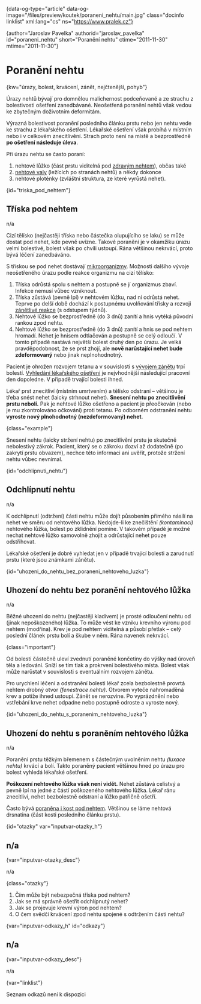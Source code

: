 
{data-og-type="article" data-og-image="/files/preview/koutek/poraneni_nehtu/main.jpg" class="docinfo linklist" xml:lang="cs" ns="https://www.pralek.cz"}

{author="Jaroslav Pavelka" authorid="jaroslav\_pavelka" id="poraneni\_nehtu" short="Poranění nehtu" ctime="2011-11-30" mtime="2011-11-30"}

# Poranění nehtu

{kw="úrazy, bolest, krvácení, zánět, nejčtenější, pohyb"}

Úrazy nehtů bývají pro domnělou malichernost podceňované a ze strachu z bolestivosti ošetření zanedbávané. Neošetřená poranění nehtů však vedou ke zbytečným doživotním deformitám.

Výrazná bolestivost poranění posledního článku prstu nebo jen nehtu vede ke strachu z lékařského ošetření. Lékařské ošetření však probíhá v místním nebo i v celkovém znecitlivění. Strach proto není na místě a bezprostředně **po ošetření následuje úleva**.

Při úrazu nehtu se často poraní:

  1. nehtové lůžko (část prstu viditelná pod [zdravým nehtem][1]), občas také
  2. [nehtové valy][2] (ležících po stranách nehtů) a někdy dokonce
  3. nehtové ploténky (zvláštní struktura, ze které vyrůstá nehet).

{id="triska\_pod\_nehtem"}

## Tříska pod nehtem

n/a

Cizí tělísko (nejčastěji tříska nebo částečka olupujícího se laku) se může dostat pod nehet, kde pevně uvízne. Takové poranění je v okamžiku úrazu velmi bolestivé, bolest však po chvíli ustoupí. Rána většinou nekrvácí, proto bývá léčení zanedbáváno.

S třískou se pod nehet dostávají [mikroorganizmy][3]. Možnosti dalšího vývoje neošetřeného úrazu podle reakce organizmu na cizí tělísko:

  1. Tříska odrůstá spolu s nehtem a postupně se jí organizmus zbaví. Infekce nemusí vůbec vzniknout.
  2. Tříska zůstává (pevně lpí) v nehtovém lůžku, nad ní odrůstá nehet. Teprve po delší době dochází k postupnému uvolňování třísky a rozvoji [zánětlivé reakce][4] (s odstupem týdnů).
  3. Nehtové lůžko se bezprostředně (do 3 dnů) zanítí a hnis vytéká původní rankou zpod nehtu.
  4. Nehtové lůžko se bezprostředně (do 3 dnů) zanítí a hnis se pod nehtem hromadí. Nehet je hnisem odtlačován a postupně se celý odloučí. V tomto případě nastává největší bolest druhý den po úrazu. Je velká pravděpodobnost, že se prst zhojí, ale **nově narůstající nehet bude zdeformovaný** nebo jinak neplnohodnotný.

Pacient je ohrožen rozvojem tetanu a v souvislosti s [vývojem zánětu][5] trpí bolestí. [Vyhledání lékařského ošetření][6] je nejvhodnější následující pracovní den dopoledne. V případě trvající bolesti ihned.

Lékař prst znecitliví (místním umrtvením) a tělísko odstraní – většinou je třeba snést nehet (laicky strhnout nehet). **Snesení nehtu po znecitlivění prstu nebolí.** Pak je nehtové lůžko ošetřeno a pacient je přeočkován (nebo je mu zkontrolováno očkování) proti tetanu. Po odborném odstranění nehtu **vyroste nový plnohodnotný (nezdeformovaný) nehet**.

{class="example"}

Snesení nehtu (laicky stržení nehtu) po znecitlivění prstu je skutečně nebolestivý zákrok. Pacient, který se o zákroku dozví až dodatečně (po zakrytí prstu obvazem), nechce této informaci ani uvěřit, protože stržení nehtu vůbec nevnímal.

{id="odchlipnuti_nehtu"}

## Odchlípnutí nehtu

n/a

K odchlípnutí (odtržení) části nehtu může dojít působením přímého násilí na nehet ve směru od nehtového lůžka. Nedojde-li ke znečištění _(kontaminaci)_ nehtového lůžka, bolest po zklidnění pomine. V takovém případě je možné nechat nehtové lůžko samovolně zhojit a odrůstající nehet pouze odstřihovat.

Lékařské ošetření je dobré vyhledat jen v případě trvající bolesti a zarudnutí prstu (které jsou známkami zánětu).

{id="uhozeni\_do\_nehtu\_bez\_poraneni\_nehtoveho\_luzka"}

## Uhození do nehtu bez poranění nehtového lůžka

n/a

Běžné uhození do nehtu (nejčastěji kladivem) je prosté odloučení nehtu od (jinak nepoškozeného) lůžka. To může vést ke vzniku krevního výronu pod nehtem (modřina). Krev je pod nehtem viditelná a působí přetlak – celý poslední článek prstu bolí a škube v něm. Rána navenek nekrvácí.

{class="important"}

Od bolesti částečně uleví zvednutí poraněné končetiny do výšky nad úroveň těla a ledování. Sníží se tím tlak a prokrvení bolestivého místa. Bolest však může narůstat v souvislosti s eventuálním rozvojem zánětu.

Pro urychlení léčení a odstranění bolesti lékař zcela bezbolestně provrtá nehtem drobný otvor _(fenestrace nehtu)_. Otvorem vyteče nahromaděná krev a potíže ihned ustoupí. Zánět se nerozvine. Po vyprázdnění nebo vstřebání krve nehet odpadne nebo postupně odroste a vyroste nový.

{id="uhozeni\_do\_nehtu\_s\_poranenim\_nehtoveho\_luzka"}

## Uhození do nehtu s poraněním nehtového lůžka

n/a

Poranění prstu těžkým břemenem s částečným uvolněním nehtu _(luxace nehtu)_ krvácí a bolí. Takto poraněný pacient většinou hned po úrazu pro bolest vyhledá lékařské ošetření.

**Poškození nehtového lůžka však není vidět.** Nehet zůstává celistvý a pevně lpí na jedné z částí poškozeného nehtového lůžka. Lékař ránu znecitliví, nehet bezbolestně odstraní a lůžko patřičně ošetří.

Často bývá [poraněna i kost pod nehtem][7]. Většinou se láme nehtová drsnatina (část kosti posledního článku prstu).

{id="otazky" var="inputvar-otazky_h"}

## n/a

{var="inputvar-otazky_desc"}

n/a

{class="otazky"}

  1. Čím může být nebezpečná tříska pod nehtem?
  2. Jak se má správně ošetřit odchlípnutý nehet?
  3. Jak se projevuje krevní výron pod nehtem?
  4. O čem svědčí krvácení zpod nehtu spojené s odtržením části nehtu?

{var="inputvar-odkazy_h" id="odkazy"}

## n/a

{var="inputvar-odkazy_desc"}

n/a

{var="linklist"}

Seznam odkazů není k dispozici

 [1]: plisne_kuze
 [2]: zarustajici_nehty
 [3]: mikroorganizmy
 [4]: zanet
 [5]: bolest_v_krku_angina
 [6]: nalehavost_lekarskeho_vysetreni
 [7]: zlomeniny_kosti

